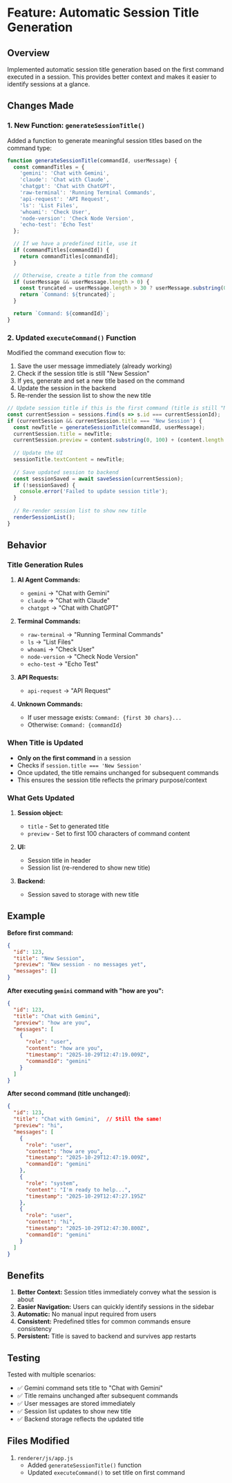 # Feature: Automatic Session Title Generation

## Overview
Implemented automatic session title generation based on the first command executed in a session. This provides better context and makes it easier to identify sessions at a glance.

## Changes Made

### 1. New Function: `generateSessionTitle()`

Added a function to generate meaningful session titles based on the command type:

```javascript
function generateSessionTitle(commandId, userMessage) {
  const commandTitles = {
    'gemini': 'Chat with Gemini',
    'claude': 'Chat with Claude',
    'chatgpt': 'Chat with ChatGPT',
    'raw-terminal': 'Running Terminal Commands',
    'api-request': 'API Request',
    'ls': 'List Files',
    'whoami': 'Check User',
    'node-version': 'Check Node Version',
    'echo-test': 'Echo Test'
  };

  // If we have a predefined title, use it
  if (commandTitles[commandId]) {
    return commandTitles[commandId];
  }

  // Otherwise, create a title from the command
  if (userMessage && userMessage.length > 0) {
    const truncated = userMessage.length > 30 ? userMessage.substring(0, 30) + '...' : userMessage;
    return `Command: ${truncated}`;
  }

  return `Command: ${commandId}`;
}
```

### 2. Updated `executeCommand()` Function

Modified the command execution flow to:
1. Save the user message immediately (already working)
2. Check if the session title is still "New Session"
3. If yes, generate and set a new title based on the command
4. Update the session in the backend
5. Re-render the session list to show the new title

```javascript
// Update session title if this is the first command (title is still "New Session")
const currentSession = sessions.find(s => s.id === currentSessionId);
if (currentSession && currentSession.title === 'New Session') {
  const newTitle = generateSessionTitle(commandId, userMessage);
  currentSession.title = newTitle;
  currentSession.preview = content.substring(0, 100) + (content.length > 100 ? '...' : '');
  
  // Update the UI
  sessionTitle.textContent = newTitle;
  
  // Save updated session to backend
  const sessionSaved = await saveSession(currentSession);
  if (!sessionSaved) {
    console.error('Failed to update session title');
  }
  
  // Re-render session list to show new title
  renderSessionList();
}
```

## Behavior

### Title Generation Rules

1. **AI Agent Commands:**
   - `gemini` → "Chat with Gemini"
   - `claude` → "Chat with Claude"
   - `chatgpt` → "Chat with ChatGPT"

2. **Terminal Commands:**
   - `raw-terminal` → "Running Terminal Commands"
   - `ls` → "List Files"
   - `whoami` → "Check User"
   - `node-version` → "Check Node Version"
   - `echo-test` → "Echo Test"

3. **API Requests:**
   - `api-request` → "API Request"

4. **Unknown Commands:**
   - If user message exists: `Command: {first 30 chars}...`
   - Otherwise: `Command: {commandId}`

### When Title is Updated

- **Only on the first command** in a session
- Checks if `session.title === 'New Session'`
- Once updated, the title remains unchanged for subsequent commands
- This ensures the session title reflects the primary purpose/context

### What Gets Updated

1. **Session object:**
   - `title` - Set to generated title
   - `preview` - Set to first 100 characters of command content

2. **UI:**
   - Session title in header
   - Session list (re-rendered to show new title)

3. **Backend:**
   - Session saved to storage with new title

## Example

**Before first command:**
```json
{
  "id": 123,
  "title": "New Session",
  "preview": "New session - no messages yet",
  "messages": []
}
```

**After executing `gemini` command with "how are you":**
```json
{
  "id": 123,
  "title": "Chat with Gemini",
  "preview": "how are you",
  "messages": [
    {
      "role": "user",
      "content": "how are you",
      "timestamp": "2025-10-29T12:47:19.009Z",
      "commandId": "gemini"
    }
  ]
}
```

**After second command (title unchanged):**
```json
{
  "id": 123,
  "title": "Chat with Gemini",  // Still the same!
  "preview": "hi",
  "messages": [
    {
      "role": "user",
      "content": "how are you",
      "timestamp": "2025-10-29T12:47:19.009Z",
      "commandId": "gemini"
    },
    {
      "role": "system",
      "content": "I'm ready to help...",
      "timestamp": "2025-10-29T12:47:27.195Z"
    },
    {
      "role": "user",
      "content": "hi",
      "timestamp": "2025-10-29T12:47:30.800Z",
      "commandId": "gemini"
    }
  ]
}
```

## Benefits

1. **Better Context:** Session titles immediately convey what the session is about
2. **Easier Navigation:** Users can quickly identify sessions in the sidebar
3. **Automatic:** No manual input required from users
4. **Consistent:** Predefined titles for common commands ensure consistency
5. **Persistent:** Title is saved to backend and survives app restarts

## Testing

Tested with multiple scenarios:
- ✅ Gemini command sets title to "Chat with Gemini"
- ✅ Title remains unchanged after subsequent commands
- ✅ User messages are stored immediately
- ✅ Session list updates to show new title
- ✅ Backend storage reflects the updated title

## Files Modified

1. `renderer/js/app.js`
   - Added `generateSessionTitle()` function
   - Updated `executeCommand()` to set title on first command

